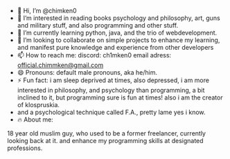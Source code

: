 - 👋 Hi, I’m @chimken0
- 👀 I’m interested in reading books psychology and philosophy, art, guns and military stuff, and also programming and other stuff.
- 🌱 I’m currently learning python, java, and the trio of webdevelopment.
- 💞️ I’m looking to collaborate on simple projects to enhance my learning, and manifest pure knowledge and experience from other developers
- 📫 How to reach me:
discord: ch1mken0
email adress: official.chimmken@gmail.com
- 😄 Pronouns: default male pronouns, aka he/him.
- ⚡ Fun fact: i am sleep deprived at times, also depressed, i am more interested in philosophy, and psychology than programming, a bit inclined to it, but programming sure is fun at times! also i am the creator of klospruskia.
- and a psychological technique called F.A., pretty lame yes i know.
- 🔥 About me:

18 year old muslim guy, who used to be a former freelancer, currently looking back at it. and enhance my programming skills at designated professions.
